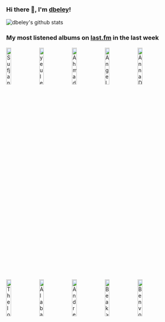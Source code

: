 ### Hi there 👋, I'm [dbeley](https://dbeley.ovh/en)!

![dbeley's github stats](https://github-readme-stats.vercel.app/api?username=dbeley)

### My most listened albums on [last.fm](https://www.last.fm/user/d_beley) in the last week

[<img src='https://lastfm.freetls.fastly.net/i/u/300x300/c04861341a86e2054772ba6783cb4ffc.png' width='16%' height='16%' alt='Sufjan Stevens - Javelin'>](https://www.last.fm/music/sufjan%2bstevens/javelin)&nbsp;
[<img src='https://lastfm.freetls.fastly.net/i/u/300x300/dd76702cea38c838a3090dd9496d92d9.jpg' width='16%' height='16%' alt='yeule - softscars'>](https://www.last.fm/music/yeule/softscars)&nbsp;
[<img src='https://lastfm.freetls.fastly.net/i/u/300x300/f35dc9633f2eec6f9bc9648eb1632abe.jpg' width='16%' height='16%' alt='Ahmad Jamal Trio - The Awakening'>](https://www.last.fm/music/ahmad%2bjamal%2btrio/the%2bawakening)&nbsp;
[<img src='https://lastfm.freetls.fastly.net/i/u/300x300/1ebc460738af0f59ddfe78fb4c8f09d7.jpg' width='16%' height='16%' alt='Angel Bat Dawid - The Oracle'>](https://www.last.fm/music/angel%2bbat%2bdawid/the%2boracle)&nbsp;
[<img src='https://lastfm.freetls.fastly.net/i/u/300x300/e18de8ca96e0f08902f70961241c0f57.jpg' width='16%' height='16%' alt='Anna Domino - East and West + Live In Japan'>](https://www.last.fm/music/anna%2bdomino/east%2band%2bwest%2b%252b%2blive%2bin%2bjapan)&nbsp;
<br>
[<img src='https://lastfm.freetls.fastly.net/i/u/300x300/045499dde0e32891ec6e67f25ab2b9e2.jpg' width='16%' height='16%' alt='Thelonious Monk - Solo Monk (Expanded Edition)'>](https://www.last.fm/music/thelonious%2bmonk/solo%2bmonk%2b%2528expanded%2bedition%2529)&nbsp;
[<img src='https://lastfm.freetls.fastly.net/i/u/300x300/04a144c50f32bc8b39cfa78f673d01cb.jpg' width='16%' height='16%' alt='Alabaster Deplume - To Cy & Lee: Instrumentals Vol. 1'>](https://www.last.fm/music/alabaster%2bdeplume/to%2bcy%2b%2526%2blee%253a%2binstrumentals%2bvol.%2b1)&nbsp;
[<img src='https://lastfm.freetls.fastly.net/i/u/300x300/46b4da7bdc7e06dfeba30859e1a9c50c.jpg' width='16%' height='16%' alt='Andrew Wasylyk - Fugitive Light and Themes of Consolation'>](https://www.last.fm/music/andrew%2bwasylyk/fugitive%2blight%2band%2bthemes%2bof%2bconsolation)&nbsp;
[<img src='https://lastfm.freetls.fastly.net/i/u/300x300/ab8bdd87ba6ebaa4e3bd9453d32ef4b6.jpg' width='16%' height='16%' alt='Beak> - Couple in a Hole (Original Soundtrack)'>](https://www.last.fm/music/beak%253e/couple%2bin%2ba%2bhole%2b%2528original%2bsoundtrack%2529)&nbsp;
[<img src='https://lastfm.freetls.fastly.net/i/u/300x300/8636abc148f8890332b0a19697000cf6.jpg' width='16%' height='16%' alt='Ben von Wildenhaus - II'>](https://www.last.fm/music/ben%2bvon%2bwildenhaus/ii)&nbsp;
<br>
